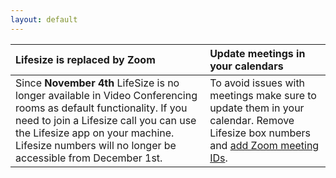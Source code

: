 ```yaml
---
layout: default
---
```


| Lifesize is replaced by Zoom | Update meetings in your calendars |
|:-----------------------------------|:----------------------|
| Since **November 4th** LifeSize is no longer available in Video Conferencing rooms as default functionality. If you need to join a Lifesize call you can use the Lifesize app on your machine. Lifesize numbers will no longer be accessible from December 1st. | To avoid issues with meetings make sure to update them in your calendar. Remove Lifesize box numbers and [add Zoom meeting IDs](https://support.greenpeace.org/support/collaboration/video-conferencing/using-zoom#create-a-meeting). |
